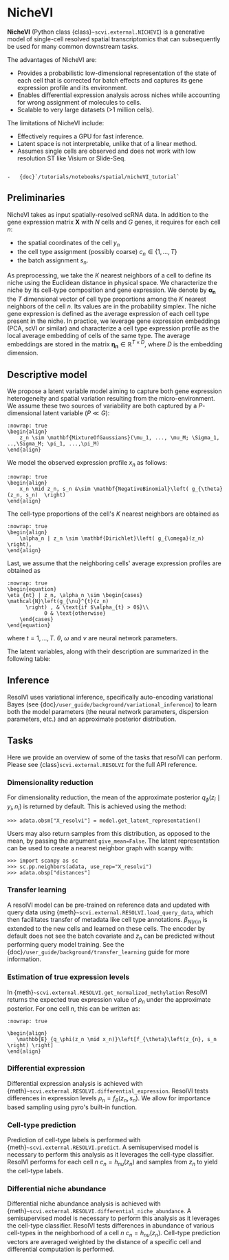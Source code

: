 # NicheVI

**NicheVI** (Python class {class}`~scvi.external.NICHEVI`) is a generative model of single-cell resolved spatial
transcriptomics that can subsequently be used for many common downstream tasks.

The advantages of NicheVI are:

-   Provides a probabilistic low-dimensional representation of the state of each cell that is corrected for batch effects
    and captures its gene expression profile and its environment.
-   Enables differential expression analysis across niches while accounting for wrong assignment of molecules to cells.
-   Scalable to very large datasets (>1 million cells).

The limitations of NicheVI include:

-   Effectively requires a GPU for fast inference.
-   Latent space is not interpretable, unlike that of a linear method.
-   Assumes single cells are observed and does not work with low resolution ST like Visium or Slide-Seq.

```{topic} Tutorials:

-   {doc}`/tutorials/notebooks/spatial/nicheVI_tutorial`
```

## Preliminaries

NicheVI takes as input spatially-resolved scRNA data. In addition to the gene expression matrix $\bm{X}$ with $N$ cells and $G$ genes,
it requires for each cell $n$:
- the spatial coordinates of the cell $y_n$
- the cell type assignment (possibly coarse) $c_n \in \{1, ..., T\}$
- the batch assignment $s_n$.


As preprocessing, we take the $K$ nearest neighbors of a cell to define its niche using the Euclidean distance in physical space.
We characterize the niche by its cell-type composition and gene expression. We denote by $\bm{\alpha_n}$ the $T$ dimensional vector of cell type
proportions among the $K$ nearest neighbors of the cell $n$. Its values are in the probability simplex.
The niche gene expression is defined as the average expression of each cell type present in the niche.
In practice, we leverage gene expression embeddings (PCA, scVI or similar) and characterize a cell type expression profile as the local average
embedding of cells of the same type. The average embeddings are stored in the matrix $\bm{\eta_n} \in \mathbb{R}^{T \times D}$, where $D$ is the embedding dimension.
## Descriptive model

We propose a latent variable model aiming to capture both gene expression heterogeneity and spatial variation resulting from the micro-environment.
We assume these two sources of variability are both captured by a $P$-dimensional latent variable ($P \ll G$):

```{math}
:nowrap: true
\begin{align}
    z_n \sim \mathbf{MixtureOfGaussians}(\mu_1, ..., \mu_M; \Sigma_1, ..,\Sigma_M; \pi_1, ...,\pi_M)
\end{align}
```

We model the observed expression profile $x_n$ as follows:

```{math}
:nowrap: true
\begin{align}
    x_n \mid z_n, s_n &\sim \mathbf{NegativeBinomial}\left( g_{\theta}(z_n, s_n)  \right)
\end{align}
```

The cell-type proportions of the cell's $K$ nearest neighbors are obtained as

```{math}
:nowrap: true
\begin{align}
    \alpha_n | z_n \sim \mathbf{Dirichlet}\left( g_{\omega}(z_n) \right),
\end{align}
```

Last, we assume that the neighboring cells' average expression profiles are obtained as

```{math}
:nowrap: true
\begin{equation}
\eta_{nt} | z_n, \alpha_n \sim \begin{cases}
\mathcal{N}\left(g_{\nu}^{t}(z_n)
      \right) , & \text{if $\alpha_{t} > 0$}\\
            0 & \text{otherwise}
    \end{cases}
\end{equation}
```
where $t=1,...,T$. $\theta$, $\omega$ and $\nu$ are neural network parameters.


The latent variables, along with their description are summarized in the following table:



## Inference

ResolVI uses variational inference, specifically auto-encoding variational Bayes
(see {doc}`/user_guide/background/variational_inference`) to learn both the model parameters
(the neural network parameters, dispersion parameters, etc.) and an approximate posterior distribution.

## Tasks

Here we provide an overview of some of the tasks that resolVI can perform. Please see {class}`scvi.external.RESOLVI`
for the full API reference.

### Dimensionality reduction

For dimensionality reduction, the mean of the approximate posterior $q_\phi(z_i \mid y_i, n_i)$ is returned by default.
This is achieved using the method:

```
>>> adata.obsm["X_resolvi"] = model.get_latent_representation()
```

Users may also return samples from this distribution, as opposed to the mean, by passing the argument `give_mean=False`.
The latent representation can be used to create a nearest neighbor graph with scanpy with:

```
>>> import scanpy as sc
>>> sc.pp.neighbors(adata, use_rep="X_resolvi")
>>> adata.obsp["distances"]
```

### Transfer learning

A resolVI model can be pre-trained on reference data and updated with query data using {meth}`~scvi.external.RESOLVI.load_query_data`, which then facilitates transfer of metadata like cell type annotations. $\beta_{N(n)n}$ is extended to the new cells and learned on these cells. The encoder by default does not see the batch covariate and $z_n$ can be predicted without performing query model training. See the {doc}`/user_guide/background/transfer_learning` guide for more information.

### Estimation of true expression levels

In {meth}`~scvi.external.RESOLVI.get_normalized_methylation` ResolVI returns the expected true expression value of $\rho_n$ under the approximate posterior. For one cell $n$, this can be written as:

```{math}
:nowrap: true

\begin{align}
   \mathbb{E}_{q_\phi(z_n \mid x_n)}\left[f_{\theta}\left(z_{n}, s_n \right) \right]
\end{align}
```

### Differential expression

Differential expression analysis is achieved with {meth}`~scvi.external.RESOLVI.differential_expression`.
ResolVI tests differences in expression levels $\rho_{n} = f_{\theta}\left(z_n, s_n\right)$.
We allow for importance based sampling using pyro's built-in function.

### Cell-type prediction

Prediction of cell-type labels is performed with {meth}`~scvi.external.RESOLVI.predict`.
A semisupervised model is necessary to perform this analysis as it leverages the cell-type classifier.
ResolVI performs for each cell $n$ $c_{n} = h_{nu}\left(z_n\right)$ and samples from $z_n$ to yield
the cell-type labels.

### Differential niche abundance

Differential niche abundance analysis is achieved with {meth}`~scvi.external.RESOLVI.differential_niche_abundance`.
A semisupervised model is necessary to perform this analysis as it leverages the cell-type classifier.
ResolVI tests differences in abundance of various cell-types in the neighborhood of a cell $n$
$c_{n} = h_{nu}\left(z_n\right)$. Cell-type prediction vectors are averaged weighted by the distance of a specific cell
and differential computation is performed.
